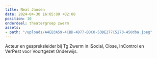 ```yaml
---
title: Neal Jansen
date: 2024-04-30 16:05:00 +02:00
position: 10
onderdeel: theatergroep zwerm
assets:
- path: "/uploads/A4EB3A59-4CBD-4D77-BDC0-53DE277C5273-450dba.jpeg"
---
```


Acteur en gespreksleider bij Tg Zwerm in iSocial, Close, InControl en VerPest voor Voortgezet Onderwijs.